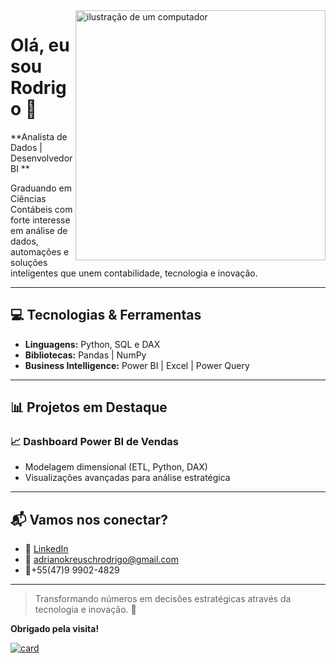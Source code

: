 <img src="https://raw.githubusercontent.com/MicaelliMedeiros/micaellimedeiros/master/image/computer-illustration.png" alt="ilustração de um computador" min-width="400px" max-width="400px" width="400px" align="right">

# Olá, eu sou Rodrigo 👋

**Analista de Dados | Desenvolvedor BI **

Graduando em Ciências Contábeis com forte interesse em análise de dados, automações e soluções inteligentes que unem contabilidade, tecnologia e inovação.

---

## 💻 Tecnologias & Ferramentas

- **Linguagens:** Python, SQL e DAX
- **Bibliotecas:** Pandas | NumPy 
- **Business Intelligence:** Power BI | Excel | Power Query

---

## 📊 Projetos em Destaque

### 📈 Dashboard Power BI de Vendas
- Modelagem dimensional (ETL, Python, DAX)
- Visualizações avançadas para análise estratégica


---

## 📬 Vamos nos conectar?

- 💼 [LinkedIn](https://www.linkedin.com/in/rodrigo-adriano-kreusch-239ab8213/)
- 📧 adrianokreuschrodrigo@gmail.com
- 📱+55(47)9 9902-4829

---

> Transformando números em decisões estratégicas através da tecnologia e inovação. 🚀

**Obrigado pela visita!**



[![card](https://github-readme-stats.vercel.app/api?username=meepyss&theme=radical&show_icons=true)](https://github.com/anuraghazra/github-readme-stats)


          
